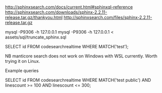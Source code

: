 http://sphinxsearch.com/docs/current.html#sphinxql-reference
http://sphinxsearch.com/downloads/sphinx-2.2.11-release.tar.gz/thankyou.html
http://sphinxsearch.com/files/sphinx-2.2.11-release.tar.gz

mysql -P9306 -h 127.0.0.1
mysql -P9306 -h 127.0.0.1 < assets/sql/truncate_sphinx.sql

SELECT id FROM codesearchrealtime WHERE MATCH('test');

NB manticore search does not work on Windows with WSL currently. Worth trying it on Linux.

Example queries

SELECT id FROM codesearchrealtime WHERE MATCH('test public') AND linescount >= 100 AND linescount <= 300;
